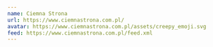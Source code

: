 ```yaml
---
name: Ciemna Strona
url: https://www.ciemnastrona.com.pl/
avatar: https://www.ciemnastrona.com.pl/assets/creepy_emoji.svg
feed: https://www.ciemnastrona.com.pl/feed.xml
---
```

